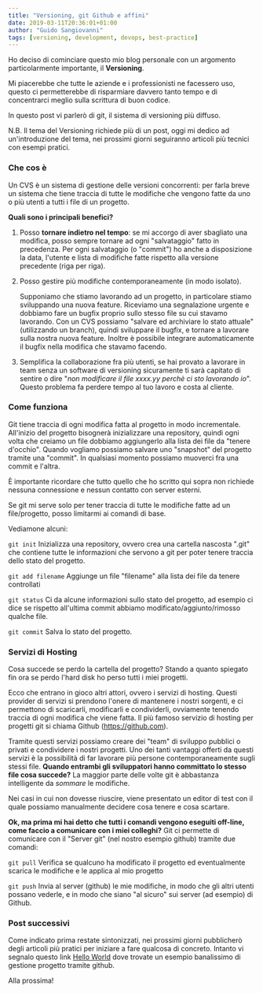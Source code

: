 ```yaml
---
title: "Versioning, git Github e affini"
date: 2019-03-11T20:36:01+01:00
author: "Guido Sangiovanni"
tags: [versioning, development, devops, best-practice]
---
```


Ho deciso di cominciare questo mio blog personale con un argomento particolarmente importante, il **Versioning**.<!--more-->

Mi piacerebbe che tutte le aziende e i professionisti ne facessero uso, questo ci permetterebbe di risparmiare davvero tanto tempo e di concentrarci meglio sulla scrittura di buon codice. 

In questo post vi parlerò di git, il sistema di versioning più diffuso.

N.B. Il tema del Versioning richiede più di un post, oggi mi dedico ad un'introduzione del tema, nei prossimi giorni seguiranno articoli più tecnici con esempi pratici.

### Che cos è

Un CVS è un sistema di gestione delle versioni concorrenti: per farla breve un sistema che tiene traccia di tutte le modifiche che vengono fatte da uno o più utenti a tutti i file di un progetto.

**Quali sono i principali benefici?**
1. Posso **tornare indietro nel tempo**: se mi accorgo di aver sbagliato una modifica, posso sempre tornare ad ogni "salvataggio" fatto in precedenza.
    Per ogni salvataggio (o "commit") ho anche a disposizione la data, l'utente e lista di modifiche fatte rispetto alla versione precedente (riga per riga).
2. Posso gestire più modifiche contemporaneamente (in modo isolato).

    Supponiamo che stiamo lavorando ad un progetto, in particolare stiamo sviluppando una nuova feature.
    Riceviamo una segnalazione urgente e dobbiamo fare un bugfix proprio sullo stesso file su cui stavamo lavorando.
    Con un CVS possiamo "salvare ed archiviare lo stato attuale" (utilizzando un branch), quindi sviluppare il bugfix, e tornare a lavorare sulla nostra nuova feature.
    Inoltre è possibile integrare automaticamente il bugfix nella modifica che stavamo facendo.
3. Semplifica la collaborazione fra più utenti, se hai provato a lavorare in team senza un software di versioning sicuramente ti sarà capitato di sentire o dire "*non modificare il file xxxx.yy perchè ci sto lavorando io*".
    Questo problema fa perdere tempo al tuo lavoro e costa al cliente.
    
### Come funziona

Git tiene traccia di ogni modifica fatta al progetto in modo incrementale.
All'inizio del progetto bisognerà inizializzare una repository, quindi ogni volta che creiamo un file dobbiamo aggiungerlo alla lista dei file da "tenere d'occhio".
Quando vogliamo possiamo salvare uno "snapshot" del progetto tramite una "commit".
In qualsiasi momento possiamo muoverci fra una commit e l'altra.

È importante ricordare che tutto quello che ho scritto qui sopra non richiede nessuna connessione e nessun contatto con server esterni.
 
Se git mi serve solo per tener traccia di tutte le modifiche fatte ad un file/progetto, posso limitarmi ai comandi di base.

Vediamone alcuni:

`` git init ``
Inizializza una repository, ovvero crea una cartella nascosta ".git" che contiene tutte le informazioni che servono a git per poter tenere traccia dello stato del progetto.

`` git add filename ``
Aggiunge un file "filename" alla lista dei file da tenere controllati

`` git status ``
Ci da alcune informazioni sullo stato del progetto, ad esempio ci dice se rispetto all'ultima commit abbiamo modificato/aggiunto/rimosso qualche file.

`` git commit ``
Salva lo stato del progetto.

### Servizi di Hosting

Cosa succede se perdo la cartella del progetto?
Stando a quanto spiegato fin ora se perdo l'hard disk ho perso tutti i miei progetti.

Ecco che entrano in gioco altri attori, ovvero i servizi di hosting.
Questi provider di servizi si prendono l'onere di mantenere i nostri sorgenti, e ci permettono di scaricarli, modificarli e condividerli, ovviamente tenendo traccia di 
ogni modifica che viene fatta.
Il più famoso servizio di hosting per progetti git si chiama Github (https://github.com).

Tramite questi servizi possiamo creare dei "team" di sviluppo pubblici o privati e condividere i nostri progetti.
Uno dei tanti vantaggi offerti da questi servizi è la possibilità di far lavorare più persone contemporaneamente sugli stessi file.
**Quando entrambi gli sviluppatori hanno committato lo stesso file cosa succede?**
La maggior parte delle volte git è abbastanza intelligente da *sommare* le modifiche.

Nei casi in cui non dovesse riuscire, viene presentato un editor di test con il quale possiamo manualmente decidere cosa tenere e cosa scartare.

**Ok, ma prima mi hai detto che tutti i comandi vengono eseguiti off-line, come faccio a comunicare con i miei colleghi?**
Git ci permette di comunicare con il "Server git" (nel nostro esempio github) tramite due comandi:

`` git pull ``
Verifica se qualcuno ha modificato il progetto ed eventualmente scarica le modifiche e le applica al mio progetto

`` git push ``
Invia al server (github) le mie modifiche, in modo che gli altri utenti possano vederle, e in modo che siano "al sicuro" sui server (ad esempio) di Github. 

### Post successivi

Come indicato prima restate sintonizzati, nei prossimi giorni pubblicherò degli articoli più pratici per iniziare a fare qualcosa di concreto.
Intanto vi segnalo questo link [Hello World](https://guides.github.com/activities/hello-world/) dove trovate un esempio banalissimo di gestione progetto tramite github. 


Alla prossima!
